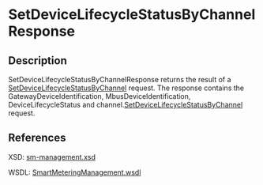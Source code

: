 # SetDeviceLifecycleStatusByChannelResponse

## Description

SetDeviceLifecycleStatusByChannelResponse returns the result of a [SetDeviceLifecycleStatusByChannel](setdevicelifecyclestatusbychannel.md) request. The response contains the GatewayDeviceIdentification, MbusDeviceIdentification, DeviceLifecycleStatus and channel.[SetDeviceLifecycleStatusByChannel](setdevicelifecyclestatusbychannel.md) request.

## References

XSD: [sm-management.xsd](https://github.com/OSGP/open-smart-grid-platform/blob/development/osgp/shared/osgp-ws-smartmetering/src/main/resources/schemas/sm-management.xsd)

WSDL: [SmartMeteringManagement.wsdl](https://github.com/OSGP/open-smart-grid-platform/blob/development/osgp/shared/osgp-ws-smartmetering/src/main/resources/SmartMeteringManagement.wsdl)

